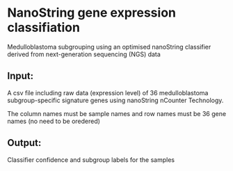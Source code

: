 # NanoString gene expression classifiation

Medulloblastoma subgrouping using an optimised nanoString classifier derived from next-generation sequencing (NGS) data

## Input:
A csv file including raw data (expression level) of 36 medulloblastoma subgroup-specific signature genes using nanoString nCounter Technology.

The column names must be sample names and row names must be 36 gene names (no need to be oredered) 

## Output:
Classifier confidence and subgroup labels for the samples
